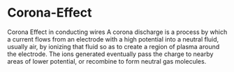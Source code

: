 # Corona-Effect
Corona Effect in conducting wires
A corona discharge is a process by which a current flows from an electrode with a high potential into a neutral fluid, usually air, by ionizing that fluid so as to create a region of plasma around the electrode. The ions generated eventually pass the charge to nearby areas of lower potential, or recombine to form neutral gas molecules.
